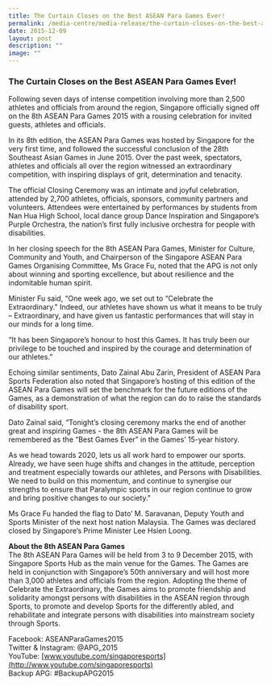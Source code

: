 ```yaml
---
title: The Curtain Closes on the Best ASEAN Para Games Ever!
permalink: /media-centre/media-release/the-curtain-closes-on-the-best-asean-para-games-ever/
date: 2015-12-09
layout: post
description: ""
image: ""
---
```

### **The Curtain Closes on the Best ASEAN Para Games Ever!**
Following seven days of intense competition involving more than 2,500 athletes and officials from around the region, Singapore officially signed off on the 8th ASEAN Para Games 2015 with a rousing celebration for invited guests, athletes and officials.

In its 8th edition, the ASEAN Para Games was hosted by Singapore for the very first time, and followed the successful conclusion of the 28th Southeast Asian Games in June 2015. Over the past week, spectators, athletes and officials all over the region witnessed an extraordinary competition, with inspiring displays of grit, determination and tenacity.

The official Closing Ceremony was an intimate and joyful celebration, attended by 2,700 athletes, officials, sponsors, community partners and volunteers. Attendees were entertained by performances by students from Nan Hua High School, local dance group Dance Inspiration and Singapore’s Purple Orchestra, the nation’s first fully inclusive orchestra for people with disabilities.
 
In her closing speech for the 8th ASEAN Para Games, Minister for Culture, Community and Youth, and Chairperson of the Singapore ASEAN Para Games Organising Committee, Ms Grace Fu, noted that the APG is not only about winning and sporting excellence, but about resilience and the indomitable human spirit.

Minister Fu said, “One week ago, we set out to “Celebrate the Extraordinary." Indeed, our athletes have shown us what it means to be truly – Extraordinary, and have given us fantastic performances that will stay in our minds for a long time.

“It has been Singapore’s honour to host this Games. It has truly been our privilege to be touched and inspired by the courage and determination of our athletes.”

Echoing similar sentiments, Dato Zainal Abu Zarin, President of ASEAN Para Sports Federation also noted that Singapore’s hosting of this edition of the ASEAN Para Games will set the benchmark for the future editions of the Games, as a demonstration of what the region can do to raise the standards of disability sport.

Dato Zainal said, “Tonight’s closing ceremony marks the end of another great and inspiring Games - the 8th ASEAN Para Games will be remembered as the “Best Games Ever” in the Games’ 15-year history.

As we head towards 2020, lets us all work hard to empower our sports. Already, we have seen huge shifts and changes in the attitude, perception and treatment especially towards our athletes, and Persons with Disabilities. We need to build on this momentum, and continue to synergise our strengths to ensure that Paralympic sports in our region continue to grow and bring positive changes to our society."

Ms Grace Fu handed the flag to Dato’ M. Saravanan, Deputy Youth and Sports Minister of the next host nation Malaysia. The Games was declared closed by Singapore’s Prime Minister Lee Hsien Loong.

**About the 8th ASEAN Para Games**
<br>
The 8th ASEAN Para Games will be held from 3 to 9 December 2015, with Singapore Sports Hub as the main venue for the Games. The Games are held in conjunction with Singapore’s 50th anniversary and will host more than 3,000 athletes and officials from the region. Adopting the theme of Celebrate the Extraordinary, the Games aims to promote friendship and solidarity amongst persons with disabilities in the ASEAN region through Sports, to promote and develop Sports for the differently abled, and rehabilitate and integrate persons with disabilities into mainstream society through Sports.


Facebook: ASEANParaGames2015<br>
Twitter & Instagram: @APG_2015<br>
YouTube: [www.youtube.com/singaporesports](http://www.youtube.com/singaporesports)<br>
Backup APG: #BackupAPG2015